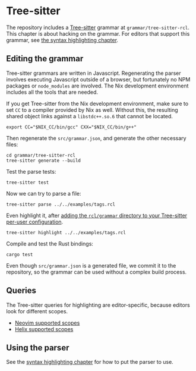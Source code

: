 # Tree-sitter

The repository includes a [Tree-sitter][tree-sitter] grammar at
`grammar/tree-sitter-rcl`. This chapter is about hacking on the grammar.
For editors that support this grammar, see [the syntax highlighting chapter](syntax_highlighting.md).

[tree-sitter]: https://tree-sitter.github.io/tree-sitter/

## Editing the grammar

Tree-sitter grammars are written in Javascript. Regenerating the parser involves
executing Javascript outside of a browser, but fortunately no <abbr>NPM</abbr>
packages or `node_modules` are involved. The Nix development environment
includes all the tools that are needed.

If you get Tree-sitter from the Nix development environment, make sure to set
`CC` to a compiler provided by Nix as well. Without this, the resulting shared
object links against a `libstdc++.so.6` that cannot be located.

    export CC="$NIX_CC/bin/gcc" CXX="$NIX_CC/bin/g++"

Then regenerate the `src/grammar.json`, and generate the other necessary files:

    cd grammar/tree-sitter-rcl
    tree-sitter generate --build

Test the parse tests:

    tree-sitter test

Now we can try to parse a file:

    tree-sitter parse ../../examples/tags.rcl

Even highlight it, after [adding the `rcl/grammar` directory to your Tree-sitter
per-user configuration][ts-user-config].

    tree-sitter highlight ../../examples/tags.rcl

Compile and test the Rust bindings:

    cargo test

Even though `src/grammar.json` is a generated file, we commit it to the
repository, so the grammar can be used without a complex build process.

[ts-user-config]: https://tree-sitter.github.io/tree-sitter/syntax-highlighting#per-user-configuration

## Queries

The Tree-sitter queries for highlighting are editor-specific, because editors
look for different scopes.

 * [Neovim supported scopes](https://neovim.io/doc/user/treesitter#treesitter-highlight)
 * [Helix supported scopes](https://docs.helix-editor.com/themes.html#syntax-highlighting)

## Using the parser

See the [syntax highlighting chapter](syntax_highlighting.md) for how to put the
parser to use.
